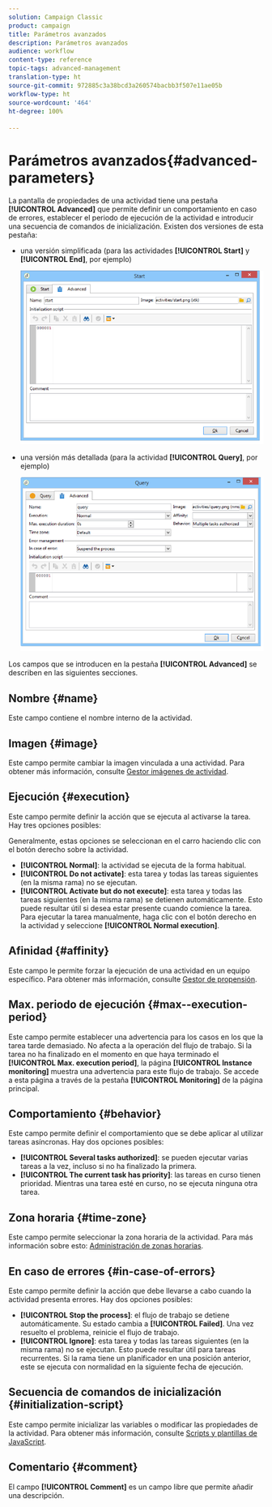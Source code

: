 ```yaml
---
solution: Campaign Classic
product: campaign
title: Parámetros avanzados
description: Parámetros avanzados
audience: workflow
content-type: reference
topic-tags: advanced-management
translation-type: ht
source-git-commit: 972885c3a38bcd3a260574bacbb3f507e11ae05b
workflow-type: ht
source-wordcount: '464'
ht-degree: 100%

---
```



# Parámetros avanzados{#advanced-parameters}

La pantalla de propiedades de una actividad tiene una pestaña **[!UICONTROL Advanced]** que permite definir un comportamiento en caso de errores, establecer el periodo de ejecución de la actividad e introducir una secuencia de comandos de inicialización. Existen dos versiones de esta pestaña:

* una versión simplificada (para las actividades **[!UICONTROL Start]** y **[!UICONTROL End]**, por ejemplo)

   ![](assets/wf-advanced-basic.png)

* una versión más detallada (para la actividad **[!UICONTROL Query]**, por ejemplo)

   ![](assets/wf-advanced-full.png)

Los campos que se introducen en la pestaña **[!UICONTROL Advanced]** se describen en las siguientes secciones.

## Nombre {#name}

Este campo contiene el nombre interno de la actividad.

## Imagen {#image}

Este campo permite cambiar la imagen vinculada a una actividad. Para obtener más información, consulte [Gestor imágenes de actividad](../../workflow/using/managing-activity-images.md).

## Ejecución {#execution}

Este campo permite definir la acción que se ejecuta al activarse la tarea. Hay tres opciones posibles:

Generalmente, estas opciones se seleccionan en el carro haciendo clic con el botón derecho sobre la actividad.

* **[!UICONTROL Normal]**: la actividad se ejecuta de la forma habitual.
* **[!UICONTROL Do not activate]**: esta tarea y todas las tareas siguientes (en la misma rama) no se ejecutan.
* **[!UICONTROL Activate but do not execute]**: esta tarea y todas las tareas siguientes (en la misma rama) se detienen automáticamente. Esto puede resultar útil si desea estar presente cuando comience la tarea. Para ejecutar la tarea manualmente, haga clic con el botón derecho en la actividad y seleccione **[!UICONTROL Normal execution]**.

## Afinidad {#affinity}

Este campo le permite forzar la ejecución de una actividad en un equipo específico. Para obtener más información, consulte [Gestor de propensión](../../workflow/using/managing-propensity.md).

## Max. periodo de ejecución {#max--execution-period}

Este campo permite establecer una advertencia para los casos en los que la tarea tarde demasiado. No afecta a la operación del flujo de trabajo. Si la tarea no ha finalizado en el momento en que haya terminado el **[!UICONTROL Max. execution period]**, la página **[!UICONTROL Instance monitoring]** muestra una advertencia para este flujo de trabajo. Se accede a esta página a través de la pestaña **[!UICONTROL Monitoring]** de la página principal.

## Comportamiento {#behavior}

Este campo permite definir el comportamiento que se debe aplicar al utilizar tareas asíncronas. Hay dos opciones posibles:

* **[!UICONTROL Several tasks authorized]**: se pueden ejecutar varias tareas a la vez, incluso si no ha finalizado la primera.
* **[!UICONTROL The current task has priority]**: las tareas en curso tienen prioridad. Mientras una tarea esté en curso, no se ejecuta ninguna otra tarea.

## Zona horaria {#time-zone}

Este campo permite seleccionar la zona horaria de la actividad. Para más información sobre esto: [Administración de zonas horarias](../../workflow/using/managing-time-zones.md).

## En caso de errores {#in-case-of-errors}

Este campo permite definir la acción que debe llevarse a cabo cuando la actividad presenta errores. Hay dos opciones posibles:

* **[!UICONTROL Stop the process]**: el flujo de trabajo se detiene automáticamente. Su estado cambia a **[!UICONTROL Failed]**. Una vez resuelto el problema, reinicie el flujo de trabajo.
* **[!UICONTROL Ignore]**: esta tarea y todas las tareas siguientes (en la misma rama) no se ejecutan. Esto puede resultar útil para tareas recurrentes. Si la rama tiene un planificador en una posición anterior, este se ejecuta con normalidad en la siguiente fecha de ejecución.

## Secuencia de comandos de inicialización {#initialization-script}

Este campo permite inicializar las variables o modificar las propiedades de la actividad. Para obtener más información, consulte [Scripts y plantillas de JavaScript](../../workflow/using/javascript-scripts-and-templates.md).

## Comentario {#comment}

El campo **[!UICONTROL Comment]** es un campo libre que permite añadir una descripción.
